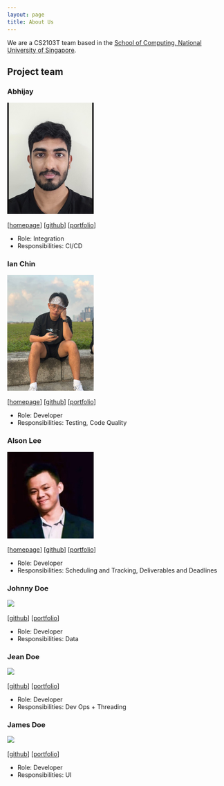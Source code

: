 ```yaml
---
layout: page
title: About Us
---
```


We are a CS2103T team based in the [School of Computing, National University of Singapore](https://www.comp.nus.edu.sg). 

## Project team

### Abhijay

<img src="images/abhijay25.png" width="200px">

[[homepage](http://www.comp.nus.edu.sg/~damithch)]
[[github](https://github.com/abhijay25)]
[[portfolio](team/johndoe.md)]

* Role: Integration
* Responsibilities: CI/CD

### Ian Chin

<img src="images/ianchinn.png" width="200px">

[[homepage](http://www.comp.nus.edu.sg/~damithch)]
[[github](https://github.com/ianchinn)]
[[portfolio](team/johndoe.md)]

* Role: Developer
* Responsibilities: Testing, Code Quality

### Alson Lee

<img src="images/alsonleej.png" width="200px">

[[homepage](http://www.comp.nus.edu.sg/~damithch)]
[[github](https://github.com/alsonleej)]
[[portfolio](https://alson-portfolio.vercel.app/)]

* Role: Developer
* Responsibilities: Scheduling and Tracking, Deliverables and Deadlines

### Johnny Doe

<img src="images/johndoe.png" width="200px">

[[github](http://github.com/johndoe)] [[portfolio](team/johndoe.md)]

* Role: Developer
* Responsibilities: Data

### Jean Doe

<img src="images/johndoe.png" width="200px">

[[github](http://github.com/johndoe)]
[[portfolio](team/johndoe.md)]

* Role: Developer
* Responsibilities: Dev Ops + Threading

### James Doe

<img src="images/johndoe.png" width="200px">

[[github](http://github.com/johndoe)]
[[portfolio](team/johndoe.md)]

* Role: Developer
* Responsibilities: UI
